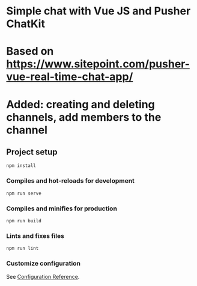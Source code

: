 # Simple chat with Vue JS and Pusher ChatKit
# Based on https://www.sitepoint.com/pusher-vue-real-time-chat-app/
# Added: creating and deleting channels, add members to the channel

## Project setup
```
npm install
```

### Compiles and hot-reloads for development
```
npm run serve
```

### Compiles and minifies for production
```
npm run build
```

### Lints and fixes files
```
npm run lint
```

### Customize configuration
See [Configuration Reference](https://cli.vuejs.org/config/).
